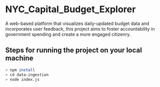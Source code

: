 # NYC_Capital_Budget_Explorer

A web-based platform that visualizes daily-updated budget data and incorporates user feedback, this project aims to foster accountability in government spending and create a more engaged citizenry.

## Steps for running the project on your local machine

```Bash
> npm install 
> cd data-ingestion
> node index.js
